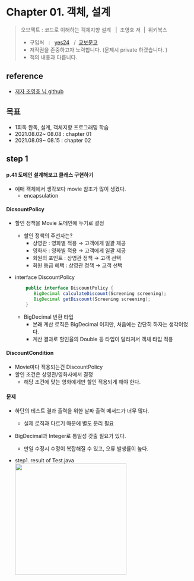 # Chapter 01. 객체, 설계

> 오브젝트 : 코드로 이해하는 객체지향 설계 &nbsp; |&nbsp; 조영호 저&nbsp; |&nbsp; 위키북스
> * 구입처 &nbsp; : &nbsp; [yes24](http://www.yes24.com/Product/Goods/74219491)
    &nbsp; / &nbsp;[교보문고](http://www.kyobobook.co.kr/product/detailViewKor.laf?ejkGb=KOR&mallGb=KOR&barcode=9791158391409&orderClick=LAG&Kc=)
>  * 저작권을 존중하고자 노력합니다. (문제시 private 하겠습니다. )
>  * 책의 내용과 다릅니다.
>
## reference
* [저자 조영호 님 github](https://github.com/eternity-oop/object)

## 목표
* 1회독 완독, 설계, 객체지향 프로그래밍 학습
* 2021.08.02~ 08.08 : chapter 01
* 2021.08.09~ 08.15 : chapter 02


## step 1
 #### p.41 도메인 설계해보고 클래스 구현하기
 * 예매 객체에서 생각보다 movie 참조가 많이 생겼다.
    * encapsulation
     
#### DicsountPolicy
 * 할인 정책을 Movie 도메인에 두기로 결정 
     * 할인 정책의 주선자는? 
       * 상영관 : 영화별 적용 &#8594; 고객에게 일괄 제공
       * 영화사 : 영화별 적용 &#8594; 고객에게 일괄 제공
       * 회원의 포인트 : 상영관 정책 &#8594; 고객 선택
       * 회원 등급 혜택 : 상영관 정책 &#8594; 고객 선택

 * interface DiscountPolicy
    ``` java
        public interface DiscountPolicy {
           BigDecimal calculateDiscount(Screening screening);
           BigDecimal getDiscount(Screening screening);
        }
    ```
   * BigDecimal 반환 타입
     * 본래 계산 로직은 BigDecimal 이지만, 처음에는 간단히 하자는 생각이었다.
     * 계산 결과로 할인율의 Double 등 타입이 달라져서 객체 타입 적용
    
  #### DiscountCondition
  * Movie마다 적용되는건 DiscountPolicy
  * 할인 조건은 상영관/영화사에서 결정
     * 해당 조건에 맞는 영화에게만 할인 적용되게 해야 한다.
    

  #### 문제
* 하단의 테스트 결과 출력을 위한 날짜 출력 메서드가 너무 많다.
  * 실제 로직과 다르기 때문에 별도 분리 필요
* BigDecimal과 Integer로 통일성 갖출 필요가 있다. 
  * 만일 수정시 수정이 복잡해질 수 있고, 오류 발생률이 높다.
    
* step1. result of Test.java<br>
    <img src="https://user-images.githubusercontent.com/66774973/128636852-6b544fc6-15e1-46f9-a6f1-86798f653da0.png" width="300"> 

     